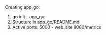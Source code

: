 Creating app_go:
1. go init - app_go
1. Structure in app_go/README.md
2. Active ports: 5000 - web_site 
                 8080/metrics 